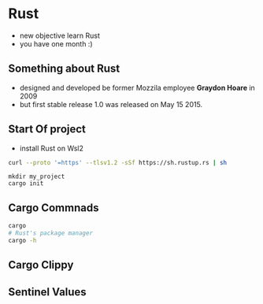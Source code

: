 # Rust

- new objective learn Rust
- you have one month :)

## Something about Rust

- designed and developed be former Mozzila employee **Graydon Hoare** in 2009
- but first stable release 1.0 was released on May 15 2015.

## Start Of project

- install Rust on Wsl2

```sh
curl --proto '=https' --tlsv1.2 -sSf https://sh.rustup.rs | sh
```

```shell
mkdir my_project
cargo init
```

## Cargo Commnads

```sh
cargo
# Rust's package manager
cargo -h
```

## Cargo Clippy

## Sentinel Values
